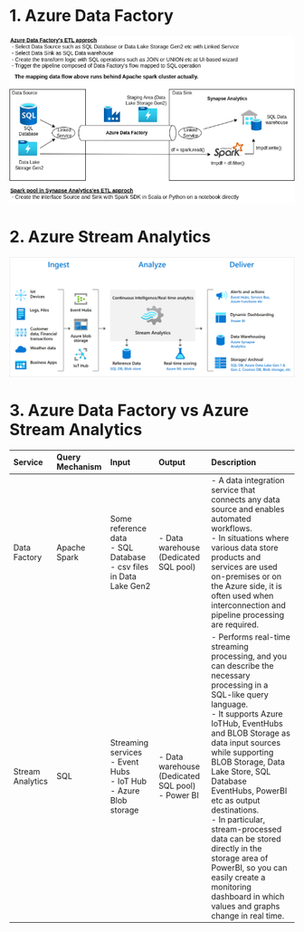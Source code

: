 # 1. Azure Data Factory

![AzureDataFactory.png](https://github.com/developer-onizuka/Diagrams/blob/main/AzureDataFactory/AzureDataFactory.png)

# 2. Azure Stream Analytics

![stream-analytics-e2e-pipeline.png](https://github.com/developer-onizuka/AzureDataFactory/blob/main/stream-analytics-e2e-pipeline.png)

# 3. Azure Data Factory vs Azure Stream Analytics

| Service | Query Mechanism | Input | Output | Description |
| :--- | :--- | :--- | :--- | :--- |
| Data Factory | Apache Spark | Some reference data <br> - SQL Database <br> - csv files in Data Lake Gen2 | - Data warehouse (Dedicated SQL pool) | - A data integration service that connects any data source and enables automated workflows.<br> - In situations where various data store products and services are used on-premises or on the Azure side, it is often used when interconnection and pipeline processing are required. |
| Stream Analytics | SQL | Streaming services <br> - Event Hubs <br> - IoT Hub <br> - Azure Blob storage | - Data warehouse (Dedicated SQL pool) <br> - Power BI | - Performs real-time streaming processing, and you can describe the necessary processing in a SQL-like query language.<br> - It supports Azure IoTHub, EventHubs and BLOB Storage as data input sources while supporting BLOB Storage, Data Lake Store, SQL Database EventHubs, PowerBI etc as output destinations.<br> - In particular, stream-processed data can be stored directly in the storage area of PowerBI, so you can easily create a monitoring dashboard in which values and graphs change in real time.|

